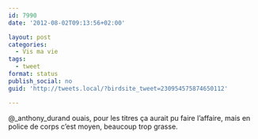 ```yaml
---
id: 7990
date: '2012-08-02T09:13:56+02:00'

layout: post
categories:
  - Vis ma vie
tags:
  - tweet
format: status
publish_social: no
guid: 'http://tweets.local/?birdsite_tweet=230954575874650112'

---
```


@\_anthony\_durand ouais, pour les titres ça aurait pu faire l’affaire, mais en police de corps c’est moyen, beaucoup trop grasse.